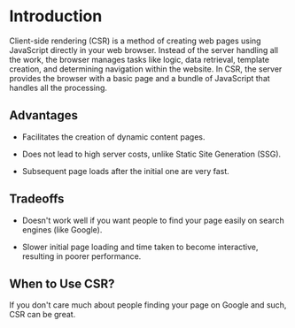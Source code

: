 # Introduction

Client-side rendering (CSR) is a method of creating web pages using JavaScript directly in your web browser. Instead of the server handling all the work, the browser manages tasks like logic, data retrieval, template creation, and determining navigation within the website. In CSR, the server provides the browser with a basic page and a bundle of JavaScript that handles all the processing.

## Advantages

- Facilitates the creation of dynamic content pages.

- Does not lead to high server costs, unlike Static Site Generation (SSG).

- Subsequent page loads after the initial one are very fast.

## Tradeoffs

- Doesn't work well if you want people to find your page easily on search engines (like Google).

- Slower initial page loading and time taken to become interactive, resulting in poorer performance.

## When to Use CSR?

If you don't care much about people finding your page on Google and such, CSR can be great.